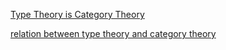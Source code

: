 [Type Theory is Category Theory](https://cs.stackexchange.com/questions/3028/is-category-theory-useful-for-learning-functional-programming)

[relation between type theory and category theory](https://ncatlab.org/nlab/show/relation+between+type+theory+and+category+theory)
